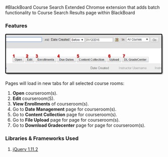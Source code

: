 #BlackBoard Course Search Extended
Chromse extension that adds batch functionality to Course Search Results page within BlackBoard

### Features

![](screenshot.png?raw=true "Screenshot of buttons")

Pages will load in new tabs for all selected course rooms:

1. **Open** courseroom(s).
2. **Edit** courseroom(S).
3. **View Enrollments** of courseroom(s).
4. Go to **Date Management** page for courseroom(s).
5. Go to **Content Collection** page for courseroom(s).
6. Go to **File Upload** page for page for courseroom(s).
7. Go to **Download Gradecenter** page for page for courseroom(s).

### Libraries & Frameworks Used
1. [jQuery  1.11.2](https://jquery.org/)